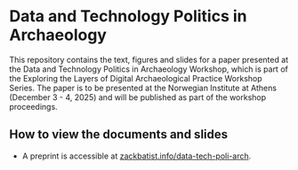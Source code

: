 # Data and Technology Politics in Archaeology
<!-- DOI Badge -->

This repository contains the text, figures and slides for a paper presented at the Data and Technology Politics in Archaeology Workshop, which is part of the Exploring the Layers of Digital Archaeological Practice Workshop Series.
The paper is to be presented at the Norwegian Institute at Athens (December 3 - 4, 2025) and will be published as part of the workshop proceedings.

## How to view the documents and slides

- A preprint is accessible at [zackbatist.info/data-tech-poli-arch](https://zackbatist.info/data-tech-poli-arch).
